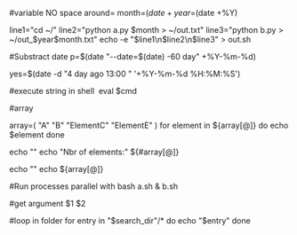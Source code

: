 #variable
NO space around=
month=$(date +%m)
year=$(date +%Y)

line1="cd ~/"
line2="python a.py $month > ~/out.txt"
line3="python b.py > ~/out_$year$month.txt"
echo -e "$line1\n$line2\n$line3" > out.sh

#Substract date
p=$(date "--date=$(date) -60 day" +%Y-%m-%d)

yes=$(date -d "4 day ago 13:00 " '+%Y-%m-%d %H:%M:%S')

#execute string in shell 
eval $cmd

#array

array=( "A" "B" "ElementC" "ElementE" )
for element in ${array[@]}
do
    echo $element
done

echo ""
echo "Nbr of elements:" ${#array[@]}

echo ""
echo ${array[@]}

#Run processes parallel with bash
a.sh & b.sh

#get argument
 $1
 $2

#loop in folder
for entry in "$search_dir"/*
do
  echo "$entry"
done